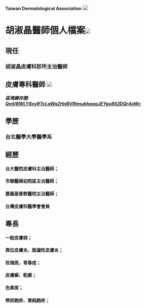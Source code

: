 **Taiwan Dermatological Association**
![](https://i.imgur.com/c4PrZud.png)
# 胡淑晶醫師個人檔案![](https://i.imgur.com/LwxVHcd.png)


## 現任

### 胡淑晶皮膚科診所主治醫師 



## 皮膚專科醫師 ![](https://i.imgur.com/JP4b3IN.png)

##### 區塊錬存證: [QmVBWLY8xyRTcLaWq2HnBVRtmubhpqgJEYgx862DQr4oWc](https://explore.ipld.io/#/explore/QmVBWLY8xyRTcLaWq2HnBVRtmubhpqgJEYgx862DQr4oWc)


## 學歷

### 台北醫學大學醫學系



## 經歷

#### 台大醫院皮膚科主治醫師；

#### 市聯醫婦幼院區主治醫師；

#### 嘉義基督教醫院主治醫師；

#### 台灣皮膚科醫學會會員



## 專長

#### 一般皮膚病；

#### 異位皮膚炎、脂漏性皮膚炎；

#### 玫瑰斑，青春痘；

#### 皮膚癬、乾癬；

#### 色素斑；

#### 帶狀皰疹、單純皰疹；




